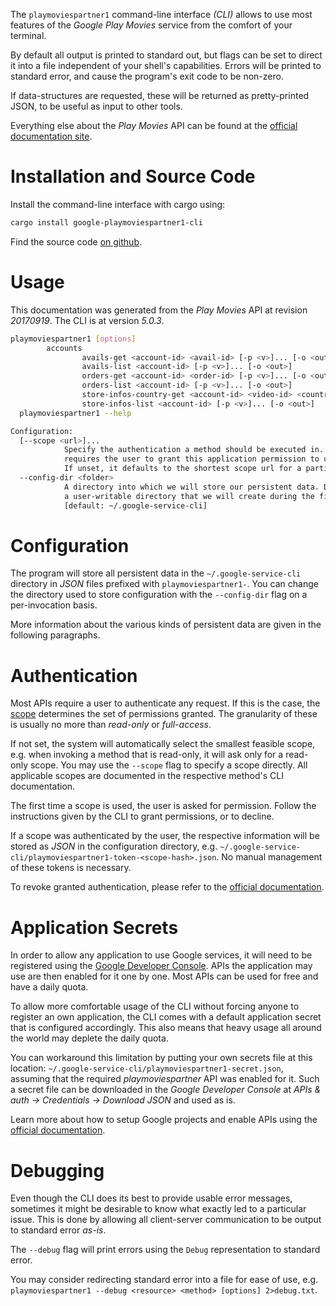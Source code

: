 <!---
DO NOT EDIT !
This file was generated automatically from 'src/generator/templates/cli/README.md.mako'
DO NOT EDIT !
-->
The `playmoviespartner1` command-line interface *(CLI)* allows to use most features of the *Google Play Movies* service from the comfort of your terminal.

By default all output is printed to standard out, but flags can be set to direct it into a file independent of your shell's
capabilities. Errors will be printed to standard error, and cause the program's exit code to be non-zero.

If data-structures are requested, these will be returned as pretty-printed JSON, to be useful as input to other tools.

Everything else about the *Play Movies* API can be found at the
[official documentation site](https://developers.google.com/playmoviespartner/).

# Installation and Source Code

Install the command-line interface with cargo using:

```bash
cargo install google-playmoviespartner1-cli
```

Find the source code [on github](https://github.com/Byron/google-apis-rs/tree/main/gen/playmoviespartner1-cli).

# Usage

This documentation was generated from the *Play Movies* API at revision *20170919*. The CLI is at version *5.0.3*.

```bash
playmoviespartner1 [options]
        accounts
                avails-get <account-id> <avail-id> [-p <v>]... [-o <out>]
                avails-list <account-id> [-p <v>]... [-o <out>]
                orders-get <account-id> <order-id> [-p <v>]... [-o <out>]
                orders-list <account-id> [-p <v>]... [-o <out>]
                store-infos-country-get <account-id> <video-id> <country> [-p <v>]... [-o <out>]
                store-infos-list <account-id> [-p <v>]... [-o <out>]
  playmoviespartner1 --help

Configuration:
  [--scope <url>]...
            Specify the authentication a method should be executed in. Each scope
            requires the user to grant this application permission to use it.
            If unset, it defaults to the shortest scope url for a particular method.
  --config-dir <folder>
            A directory into which we will store our persistent data. Defaults to
            a user-writable directory that we will create during the first invocation.
            [default: ~/.google-service-cli]

```

# Configuration

The program will store all persistent data in the `~/.google-service-cli` directory in *JSON* files prefixed with `playmoviespartner1-`.  You can change the directory used to store configuration with the `--config-dir` flag on a per-invocation basis.

More information about the various kinds of persistent data are given in the following paragraphs.

# Authentication

Most APIs require a user to authenticate any request. If this is the case, the [scope][scopes] determines the 
set of permissions granted. The granularity of these is usually no more than *read-only* or *full-access*.

If not set, the system will automatically select the smallest feasible scope, e.g. when invoking a
method that is read-only, it will ask only for a read-only scope. 
You may use the `--scope` flag to specify a scope directly. 
All applicable scopes are documented in the respective method's CLI documentation.

The first time a scope is used, the user is asked for permission. Follow the instructions given 
by the CLI to grant permissions, or to decline.

If a scope was authenticated by the user, the respective information will be stored as *JSON* in the configuration
directory, e.g. `~/.google-service-cli/playmoviespartner1-token-<scope-hash>.json`. No manual management of these tokens
is necessary.

To revoke granted authentication, please refer to the [official documentation][revoke-access].

# Application Secrets

In order to allow any application to use Google services, it will need to be registered using the 
[Google Developer Console][google-dev-console]. APIs the application may use are then enabled for it
one by one. Most APIs can be used for free and have a daily quota.

To allow more comfortable usage of the CLI without forcing anyone to register an own application, the CLI
comes with a default application secret that is configured accordingly. This also means that heavy usage
all around the world may deplete the daily quota.

You can workaround this limitation by putting your own secrets file at this location: 
`~/.google-service-cli/playmoviespartner1-secret.json`, assuming that the required *playmoviespartner* API 
was enabled for it. Such a secret file can be downloaded in the *Google Developer Console* at 
*APIs & auth -> Credentials -> Download JSON* and used as is.

Learn more about how to setup Google projects and enable APIs using the [official documentation][google-project-new].


# Debugging

Even though the CLI does its best to provide usable error messages, sometimes it might be desirable to know
what exactly led to a particular issue. This is done by allowing all client-server communication to be 
output to standard error *as-is*.

The `--debug` flag will print errors using the `Debug` representation to standard error.

You may consider redirecting standard error into a file for ease of use, e.g. `playmoviespartner1 --debug <resource> <method> [options] 2>debug.txt`.


[scopes]: https://developers.google.com/+/api/oauth#scopes
[revoke-access]: http://webapps.stackexchange.com/a/30849
[google-dev-console]: https://console.developers.google.com/
[google-project-new]: https://developers.google.com/console/help/new/
